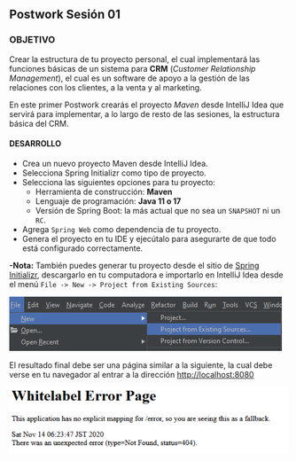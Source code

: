 ## Postwork Sesión 01

### OBJETIVO
Crear la estructura de tu proyecto personal, el cual implementará las funciones básicas de un sistema para **CRM** (*Customer Relationship Management*), el cual es un software de apoyo a la gestión de las relaciones con los clientes, a la venta y al marketing.

En este primer Postwork crearás el proyecto *Maven* desde IntelliJ Idea que servirá para implementar, a lo largo de resto de las sesiones, la estructura básica del CRM.

#### DESARROLLO
- Crea un nuevo proyecto Maven desde IntelliJ Idea.
- Selecciona Spring Initializr como tipo de proyecto.
- Selecciona las siguientes opciones para tu proyecto:
    - Herramienta de construcción: **Maven**
    - Lenguaje de programación: **Java 11 o 17**
    - Versión de Spring Boot: la más actual que no sea un `SNAPSHOT` ni un `RC`.
- Agrega `Spring Web` como dependencia de tu proyecto.
- Genera el proyecto en tu IDE y ejecútalo para asegurarte de que todo está configurado correctamente.

**-Nota:** También puedes generar tu proyecto desde el sitio de [Spring Initializr](https://start.spring.io/), descargarlo en tu computadora e importarlo en IntelliJ Idea desde el menú `File -> New -> Project from Existing Sources`:

![imagen](img/img_01.png)

El resultado final debe ser una página similar a la siguiente, la cual debe verse en tu navegador al entrar a la dirección [http://localhost:8080](http://localhost:8080)

![imagen](img/img_02.png)
